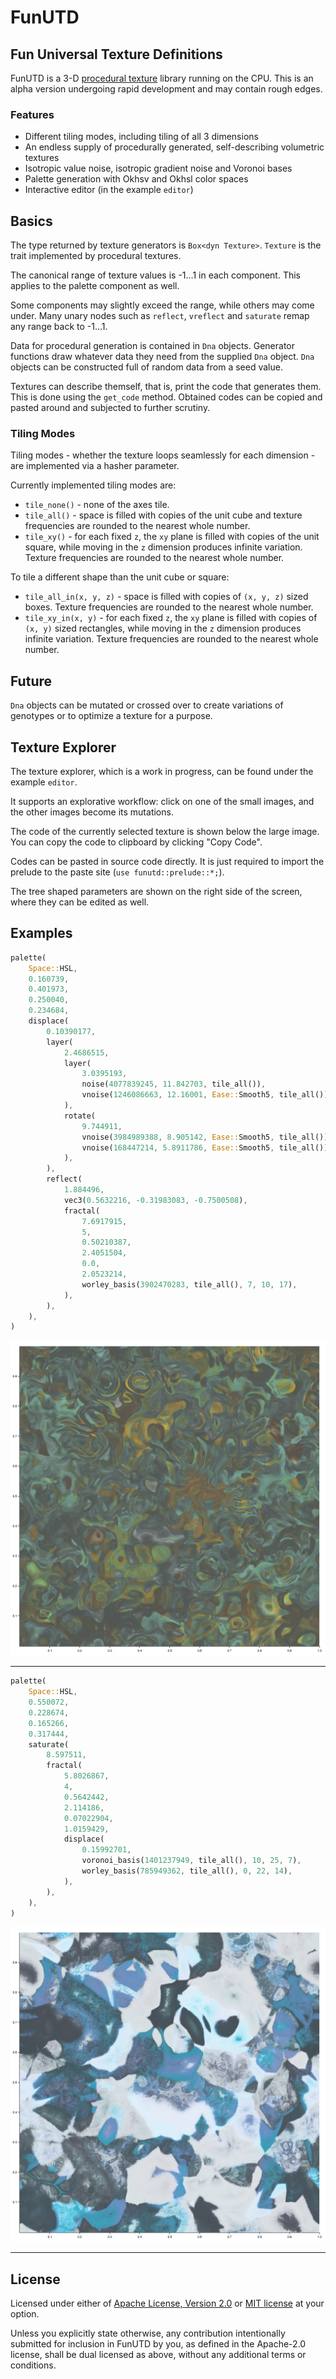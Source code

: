 # FunUTD

## Fun Universal Texture Definitions

FunUTD is a 3-D [procedural texture](https://en.wikipedia.org/wiki/Procedural_texture) library running on the CPU.
This is an alpha version undergoing rapid development and may contain rough edges.

### Features

* Different tiling modes, including tiling of all 3 dimensions
* An endless supply of procedurally generated, self-describing volumetric textures
* Isotropic value noise, isotropic gradient noise and Voronoi bases
* Palette generation with Okhsv and Okhsl color spaces
* Interactive editor (in the example `editor`)

## Basics

The type returned by texture generators is `Box<dyn Texture>`.
`Texture` is the trait implemented by procedural textures.

The canonical range of texture values is -1...1 in each component.
This applies to the palette component as well.

Some components may slightly exceed the range, while others may come under.
Many unary nodes such as `reflect`, `vreflect` and `saturate` remap
any range back to -1...1.

Data for procedural generation is contained in `Dna` objects.
Generator functions draw whatever data they need from the supplied `Dna` object.
`Dna` objects can be constructed full of random data from a seed value.

Textures can describe themself, that is, print the code that generates them.
This is done using the `get_code` method. Obtained codes can be copied and
pasted around and subjected to further scrutiny.

### Tiling Modes

Tiling modes - whether the texture loops seamlessly for each dimension -
are implemented via a hasher parameter.

Currently implemented tiling modes are:

- `tile_none()` - none of the axes tile.
- `tile_all()` - space is filled with copies of the unit cube and texture
frequencies are rounded to the nearest whole number.
- `tile_xy()` - for each fixed `z`, the `xy` plane is filled with copies
of the unit square, while moving in the `z` dimension produces infinite variation.
Texture frequencies are rounded to the nearest whole number.

To tile a different shape than the unit cube or square:

- `tile_all_in(x, y, z)` - space is filled with copies of `(x, y, z)` sized boxes.
Texture frequencies are rounded to the nearest whole number.
- `tile_xy_in(x, y)` - for each fixed `z`, the `xy` plane is filled with copies
of `(x, y)` sized rectangles, while moving in the `z` dimension produces infinite
variation. Texture frequencies are rounded to the nearest whole number.

## Future

`Dna` objects can be mutated or crossed over to create variations of genotypes
or to optimize a texture for a purpose.

## Texture Explorer

The texture explorer, which is a work in progress,
can be found under the example `editor`.

It supports an explorative workflow: click on one of the small images,
and the other images become its mutations.

The code of the currently selected texture is shown below the large image.
You can copy the code to clipboard by clicking "Copy Code".

Codes can be pasted in source code directly. It is just required to
import the prelude to the paste site (`use funutd::prelude::*;`).

The tree shaped parameters are shown on the right side of the screen,
where they can be edited as well.

## Examples

```rust
palette(
    Space::HSL,
    0.160739,
    0.401973,
    0.250040,
    0.234684,
    displace(
        0.10390177,
        layer(
            2.4686515,
            layer(
                3.0395193,
                noise(4077839245, 11.842703, tile_all()),
                vnoise(1246086663, 12.16001, Ease::Smooth5, tile_all()),
            ),
            rotate(
                9.744911,
                vnoise(3984989388, 8.905142, Ease::Smooth5, tile_all()),
                vnoise(168447214, 5.8911786, Ease::Smooth5, tile_all()),
            ),
        ),
        reflect(
            1.884496,
            vec3(0.5632216, -0.31983083, -0.7500508),
            fractal(
                7.6917915,
                5,
                0.50210387,
                2.4051504,
                0.0,
                2.0523214,
                worley_basis(3902470283, tile_all(), 7, 10, 17),
            ),
        ),
    ),
)
```

![](example1.png "texture example")

---

```rust
palette(
    Space::HSL,
    0.550072,
    0.228674,
    0.165266,
    0.317444,
    saturate(
        8.597511,
        fractal(
            5.8026867,
            4,
            0.5642442,
            2.114186,
            0.07022904,
            1.0159429,
            displace(
                0.15992701,
                voronoi_basis(1401237949, tile_all(), 10, 25, 7),
                worley_basis(785949362, tile_all(), 0, 22, 14),
            ),
        ),
    ),
)
```

![](example2.png "texture example")

---

## License

Licensed under either of <a href="LICENSE-APACHE">Apache License, Version 2.0</a>
or <a href="LICENSE-MIT">MIT license</a> at your option.

Unless you explicitly state otherwise, any contribution intentionally submitted
for inclusion in FunUTD by you, as defined in the Apache-2.0 license,
shall be dual licensed as above, without any additional terms or conditions.
